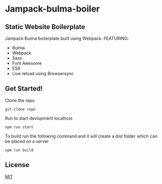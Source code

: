 # Jampack-bulma-boiler
## Static Website Boilerplate

Jampack Bulma boilerplate built using Webpack. FEATURING:
- Bulma
- Webpack
- Sass
- Font Awesome
- ES6
- Live reload using Browsersync

## Get Started!

Clone the repo

```
git clone repo
```

Run to start devlopment localhost
```
npm run start
```

To build run the following command and it will create a dist folder which can be placed on a server
```
npm run build
```

## License
[MIT](LICENSE)
